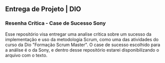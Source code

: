
## Entrega de Projeto | DIO
### Resenha Crítica - Case de Sucesso Sony

Esse repositório visa entregar uma analise crítica sobre um sucesso da implementação e uso da metodologia Scrum, como uma das atividades do curso da Dio "Formação Scrum Master". O case de sucesso escolhido para a análise é o da Sony, e dentro desse repositório estarei disponibilizando o arquivo com o texto.
